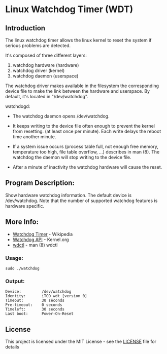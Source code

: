 # Linux Watchdog Timer (WDT)
## Introduction

The linux watchdog timer allows the linux kernel to reset the system if serious problems are detected.

It's composed of three different layers:
1. watchdog hardware (hardware)
2. watchdog driver (kernel)
3. watchdog daemon (userspace)

The watchdog driver makes available in the filesystem the corresponding
device file to make the link between the hardware and userspace.
By default, it's located in "/dev/watchdog".

watchdogd:
+ The watchdog daemon opens /dev/watchdog.

+ It keeps writing to the device file often enough to
  prevent the kernel from resetting. (at least once per minute).
  Each write delays the reboot time another minute.

+ If a system issue occurs (process table full, not enough free memory,
  temperature too high, file table overflow, ...) describes in man (8).
  The watchdog the daemon will stop writing to the device file.

+ After a minute of inactivity the watchdog hardware will cause the reset.

## Program Description:
Show hardware watchdog information.
The default device is /dev/watchdog.
Note that the number of supported watchdog features is hardware specific.

## More Info:
* [Watchdog Timer](https://en.wikipedia.org/wiki/Watchdog_timer) - Wikipedia
* [Watchdog API](https://www.kernel.org/doc/Documentation/watchdog/watchdog-api.txt) - Kernel.org
* [wdctl](http://man7.org/linux/man-pages/man8/wdctl.8.html) - man (8) wdctl

### Usage:

```
sudo ./watchdog
```

### Output:

```
Device:         /dev/watchdog
Identity:       iTCO_wdt [version 0]
Timeout:        30 seconds
Pre-timeout:    0 seconds
Timeleft:       30 seconds
Last boot:      Power-On-Reset
```

## License

This project is licensed under the MIT License - see the [LICENSE](LICENSE) file for details
